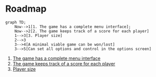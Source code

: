 # Roadmap

```mermaid
graph TD;
    Now-->1[1. The game has a complete menu interface];
    Now-->2[2. The game keeps track of a score for each player]
    1-->3[3. Player size]
    2-->3
    3-->4[A minimal viable game can be won/lost]
    3-->5[Can set all options and control in the options screen]
```

 1. [The game has a complete menu interface](https://github.com/tresinformal/game/milestone/1)
 2. [The game keeps track of a score for each player](https://github.com/tresinformal/game/milestone/2)
 3. [Player size](https://github.com/tresinformal/game/milestone/3)

